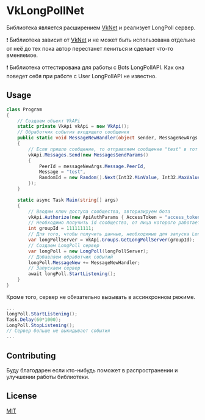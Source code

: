 
# VkLongPollNet

Библиотека является расширением [VkNet](https://github.com/vknet/vk) и реализует LongPoll сервер.

❗ Библиотека зависит от [VkNet](https://github.com/vknet/vk) и не может быть использована отдельно от неё до тех пока автор перестанет лениться и сделает что-то вменяемое.

❗ Библиотека оттестирована для работы с Bots LongPollAPI. Как она поведет себя при работе с User LongPollAPI не известно.
## Usage

```c#
class Program
{
    // Создаем объект VkAPi
    static private VkApi vkApi = new VkApi();
    // Обработчик события входящего сообщения
    public static void MessageNewHandler(object sender, MessageNewArgs messageNewArgs)
    {
        // Если пришло сообщение, то отправляем сообщение "test" в тот же чат
        vkApi.Messages.Send(new MessagesSendParams()
        {
            PeerId = messageNewArgs.Message.PeerId,
            Message = "test",
            RandomId = new Random().Next(Int32.MinValue, Int32.MaxValue)
        });
    }

    static async Task Main(string[] args)
    {
        // Вводим ключ доступа сообщества, авторизируем бота 
        vkApi.Authorize(new ApiAuthParams { AccessToken = "access_token" });
        // Необходимо получить id сообщества, от лица которого работает бот
        int groupId = 111111111;
        // Для того, чтобы получить данные, необходимые для запуска LongPoll
        var longPollServer = vkApi.Groups.GetLongPollServer(groupId);
        // Создаем LongPoll сервер
        var longPoll = new LongPoll(longPollServer);
        // Добавляем обработчик событий
        longPoll.MessageNew += MessageNewHandler;
        // Запускаем сервер
        await longPoll.StartListening();
    }
}

```

Кроме того, сервер не обязательно вызывать в ассинхронном режиме.
```c#
...
longPoll.StartListening();
Task.Delay(60*1000);
LongPoll.StopListening();
// Сервер больше не выкидывает события
...
```
## Contributing
Буду благодарен если кто-нибудь поможет в распространении и улучшении работы библиотеки. 
## License
[MIT](https://choosealicense.com/licenses/mit/)